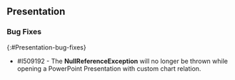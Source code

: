 ## Presentation

### Bug Fixes
{:#Presentation-bug-fixes}

* \#I509192 - The **NullReferenceException** will no longer be thrown while opening a PowerPoint Presentation with custom chart relation. 